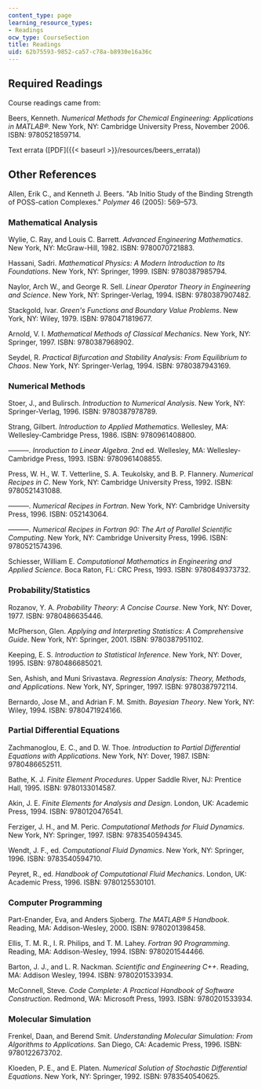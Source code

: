 ```yaml
---
content_type: page
learning_resource_types:
- Readings
ocw_type: CourseSection
title: Readings
uid: 62b75593-9852-ca57-c78a-b8930e16a36c
---
```


Required Readings
-----------------

Course readings came from:

Beers, Kenneth. _Numerical Methods for Chemical Engineering: Applications in MATLAB®._ New York, NY: Cambridge University Press, November 2006. ISBN: 9780521859714.

Text errata ([PDF]({{< baseurl >}}/resources/beers_errata))

Other References
----------------

Allen, Erik C., and Kenneth J. Beers. "Ab Initio Study of the Binding Strength of POSS-cation Complexes." _Polymer_ 46 (2005): 569–573.

### Mathematical Analysis

Wylie, C. Ray, and Louis C. Barrett. _Advanced Engineering Mathematics_. New York, NY: McGraw-Hill, 1982. ISBN: 9780070721883.

Hassani, Sadri. _Mathematical Physics: A Modern Introduction to Its Foundations_. New York, NY: Springer, 1999. ISBN: 9780387985794.

Naylor, Arch W., and George R. Sell. _Linear Operator Theory in Engineering and Science_. New York, NY: Springer-Verlag, 1994. ISBN: 9780387907482.

Stackgold, Ivar. _Green's Functions and Boundary Value Problems_. New York, NY: Wiley, 1979. ISBN: 9780471819677.

Arnold, V. I. _Mathematical Methods of Classical Mechanics_. New York, NY: Springer, 1997. ISBN: 9780387968902.

Seydel, R. _Practical Bifurcation and Stability Analysis: From Equilibrium to Chaos_. New York, NY: Springer-Verlag, 1994. ISBN: 9780387943169.

### Numerical Methods

Stoer, J., and Bulirsch. _Introduction to Numerical Analysis_. New York, NY: Springer-Verlag, 1996. ISBN: 9780387978789.

Strang, Gilbert. _Introduction to Applied Mathematics_. Wellesley, MA: Wellesley-Cambridge Press, 1986. ISBN: 9780961408800.

———. _Inroduction to Linear Algebra_. 2nd ed. Wellesley, MA: Wellesley-Cambridge Press, 1993. ISBN: 9780961408855.

Press, W. H., W. T. Vetterline, S. A. Teukolsky, and B. P. Flannery. _Numerical Recipes in C_. New York, NY: Cambridge University Press, 1992. ISBN: 9780521431088.

———. _Numerical Recipes in Fortran_. New York, NY: Cambridge University Press, 1996. ISBN: 052143064.

———. _Numerical Recipes in Fortran 90: The Art of Parallel Scientific Computing_. New York, NY: Cambridge University Press, 1996. ISBN: 9780521574396.

Schiesser, William E. _Computational Mathematics in Engineering and Applied Science_. Boca Raton, FL: CRC Press, 1993. ISBN: 9780849373732.

### Probability/Statistics

Rozanov, Y. A. _Probability Theory: A Concise Course_. New York, NY: Dover, 1977. ISBN: 9780486635446.

McPherson, Glen. _Applying and Interpreting Statistics: A Comprehensive Guide_. New York, NY: Springer, 2001. ISBN: 9780387951102.

Keeping, E. S. _Introduction to Statistical Inference_. New York, NY: Dover, 1995. ISBN: 9780486685021.

Sen, Ashish, and Muni Srivastava. _Regression Analysis: Theory, Methods, and Applications_. New York, NY, Springer, 1997. ISBN: 9780387972114.

Bernardo, Jose M., and Adrian F. M. Smith. _Bayesian Theory_. New York, NY: Wiley, 1994. ISBN: 9780471924166.

### Partial Differential Equations

Zachmanoglou, E. C., and D. W. Thoe. _Introduction to Partial Differential Equations with Applications_. New York, NY: Dover, 1987. ISBN: 9780486652511.

Bathe, K. J. _Finite Element Procedures_. Upper Saddle River, NJ: Prentice Hall, 1995. ISBN: 9780133014587.

Akin, J. E. _Finite Elements for Analysis and Design_. London, UK: Academic Press, 1994. ISBN: 9780120476541.

Ferziger, J. H., and M. Peric. _Computational Methods for Fluid Dynamics_. New York, NY: Springer, 1997. ISBN: 9783540594345.

Wendt, J. F., ed. _Computational Fluid Dynamics_. New York, NY: Springer, 1996. ISBN: 9783540594710.

Peyret, R., ed. _Handbook of Computational Fluid Mechanics_. London, UK: Academic Press, 1996. ISBN: 9780125530101.

### Computer Programming

Part-Enander, Eva, and Anders Sjoberg. _The MATLAB® 5 Handbook_. Reading, MA: Addison-Wesley, 2000. ISBN: 9780201398458.

Ellis, T. M. R., I. R. Philips, and T. M. Lahey. _Fortran 90 Programming_. Reading, MA: Addison-Wesley, 1994. ISBN: 9780201544466.

Barton, J. J., and L. R. Nackman. _Scientific and Engineering C++_. Reading, MA: Addison Wesley, 1994. ISBN: 9780201533934.

McConnell, Steve. _Code Complete: A Practical Handbook of Software Construction_. Redmond, WA: Microsoft Press, 1993. ISBN: 9780201533934.

### Molecular Simulation

Frenkel, Daan, and Berend Smit. _Understanding Molecular Simulation: From Algorithms to Applications_. San Diego, CA: Academic Press, 1996. ISBN: 9780122673702.

Kloeden, P. E., and E. Platen. _Numerical Solution of Stochastic Differential Equations_. New York, NY: Springer, 1992. ISBN: 9783540540625.